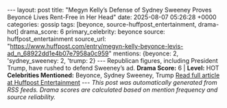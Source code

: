 --- layout: post title: "Megyn Kelly’s Defense of Sydney Sweeney Proves Beyoncé Lives Rent-Free in Her Head" date: 2025-08-07 05:26:28 +0000 categories: gossip tags: [beyonce, source-huffpost_entertainment, drama-hot] drama_score: 6 primary_celebrity: beyonce source: huffpost_entertainment source_url: "https://www.huffpost.com/entry/megyn-kelly-beyonce-levis-ad_n_68922dd1e4b07e7958a0c959" mentions: {beyonce: 2, 'sydney_sweeney: 2, 'trump: 2} --- Republican figures, including President Trump, have rushed to defend Sweeney’s ad. **Drama Score:** 6 | **Level:** HOT **Celebrities Mentioned:** Beyonce, Sydney Sweeney, Trump [Read full article at Huffpost Entertainment](https://www.huffpost.com/entry/megyn-kelly-beyonce-levis-ad_n_68922dd1e4b07e7958a0c959) --- *This post was automatically generated from RSS feeds. Drama scores are calculated based on mention frequency and source reliability.*